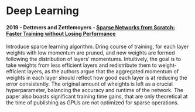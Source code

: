 # Deep Learning


#### 2019 - Dettmers and Zettlemoyers - [Sparse Networks from Scratch: Faster Training without Losing Performance](https://arxiv.org/abs/1907.04840)

Introduce sparce learning algorithm. Dring course of training, for each layer weights with low momentum are pruned, and new weights are formed following the distribution of layers' momentums.
Intuitively, the goal is to take weights from less efficient layers and redistribute them to weight-efficient layers, as the authors argue that the aggregated momentum of weights in each layer
should reflect how good each layer is at reducing the error consistently. The original amount of wheights is left as a crucial hyperparameter, balancing the accuracy and runtime of the network.
The paper also boasts significant training time gains, that are only theoretical at the time of publishing as GPUs are not optimized for sparse operations. 
